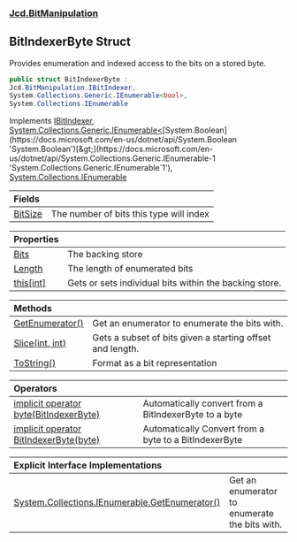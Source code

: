 ### [Jcd.BitManipulation](Jcd.BitManipulation.md 'Jcd.BitManipulation')

## BitIndexerByte Struct

Provides enumeration and indexed access to the bits on a stored byte.

```csharp
public struct BitIndexerByte :
Jcd.BitManipulation.IBitIndexer,
System.Collections.Generic.IEnumerable<bool>,
System.Collections.IEnumerable
```

Implements [IBitIndexer](Jcd.BitManipulation.IBitIndexer.md 'Jcd.BitManipulation.IBitIndexer'), [System.Collections.Generic.IEnumerable&lt;](https://docs.microsoft.com/en-us/dotnet/api/System.Collections.Generic.IEnumerable-1 'System.Collections.Generic.IEnumerable`1')[System.Boolean](https://docs.microsoft.com/en-us/dotnet/api/System.Boolean 'System.Boolean')[&gt;](https://docs.microsoft.com/en-us/dotnet/api/System.Collections.Generic.IEnumerable-1 'System.Collections.Generic.IEnumerable`1'), [System.Collections.IEnumerable](https://docs.microsoft.com/en-us/dotnet/api/System.Collections.IEnumerable 'System.Collections.IEnumerable')

| Fields | |
| :--- | :--- |
| [BitSize](Jcd.BitManipulation.BitIndexerByte.BitSize.md 'Jcd.BitManipulation.BitIndexerByte.BitSize') | The number of bits this type will index |

| Properties | |
| :--- | :--- |
| [Bits](Jcd.BitManipulation.BitIndexerByte.Bits.md 'Jcd.BitManipulation.BitIndexerByte.Bits') | The backing store |
| [Length](Jcd.BitManipulation.BitIndexerByte.Length.md 'Jcd.BitManipulation.BitIndexerByte.Length') | The length of enumerated bits |
| [this[int]](Jcd.BitManipulation.BitIndexerByte.this[int].md 'Jcd.BitManipulation.BitIndexerByte.this[int]') | Gets or sets individual bits within the backing store. |

| Methods | |
| :--- | :--- |
| [GetEnumerator()](Jcd.BitManipulation.BitIndexerByte.GetEnumerator().md 'Jcd.BitManipulation.BitIndexerByte.GetEnumerator()') | Get an enumerator to enumerate the bits with. |
| [Slice(int, int)](Jcd.BitManipulation.BitIndexerByte.Slice(int,int).md 'Jcd.BitManipulation.BitIndexerByte.Slice(int, int)') | Gets a subset of bits given a starting offset and length. |
| [ToString()](Jcd.BitManipulation.BitIndexerByte.ToString().md 'Jcd.BitManipulation.BitIndexerByte.ToString()') | Format as a bit representation |

| Operators | |
| :--- | :--- |
| [implicit operator byte(BitIndexerByte)](Jcd.BitManipulation.BitIndexerByte.op_Implicitbyte(Jcd.BitManipulation.BitIndexerByte).md 'Jcd.BitManipulation.BitIndexerByte.op_Implicit byte(Jcd.BitManipulation.BitIndexerByte)') | Automatically convert from a BitIndexerByte to a byte |
| [implicit operator BitIndexerByte(byte)](Jcd.BitManipulation.BitIndexerByte.op_ImplicitJcd.BitManipulation.BitIndexerByte(byte).md 'Jcd.BitManipulation.BitIndexerByte.op_Implicit Jcd.BitManipulation.BitIndexerByte(byte)') | Automatically Convert from a byte to a BitIndexerByte |

| Explicit Interface Implementations | |
| :--- | :--- |
| [System.Collections.IEnumerable.GetEnumerator()](Jcd.BitManipulation.BitIndexerByte.System.Collections.IEnumerable.GetEnumerator().md 'Jcd.BitManipulation.BitIndexerByte.System.Collections.IEnumerable.GetEnumerator()') | Get an enumerator to enumerate the bits with. |
